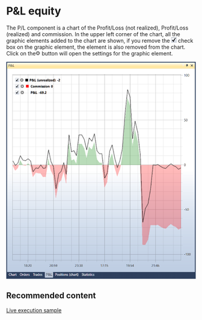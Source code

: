 # P&L equity

The P\/L component is a chart of the Profit\/Loss (not realized), Profit\/Loss (realized) and commission. In the upper left corner of the chart, all the graphic elements added to the chart are shown, if you remove the ![Designer Schedule 00](../images/Designer_Schedule_00.png) check box on the graphic element, the element is also removed from the chart. Click on the![Designer Schedule 01](../images/Designer_Schedule_01.png) button will open the settings for the graphic element. 

![Designer Schedule PU 00](../images/Designer_Schedule_PU_00.png)

## Recommended content

[Live execution sample](Designer_Example_of_Live_trading.md)
